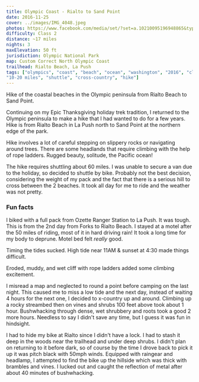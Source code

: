 ```yaml
---
title: Olympic Coast - Rialto to Sand Point
date: 2016-11-25
cover: ../images/IMG_4048.jpeg
photos: https://www.facebook.com/media/set/?set=a.10210095196948865&type=1&l=a3db20248f
difficulty: Class 2
distance: ~17 miles
nights: 3
maxElevation: 50 ft
jurisdiction: Olympic National Park
map: Custom Correct North Olympic Coast
trailhead: Rialto Beach, La Push
tags: ["olympics", "coast", "beach", "ocean", "washington", "2016", "class 2",
"10-20 miles", "shuttle", "cross-country", "hike"]
---
```


Hike of the coastal beaches in the Olympic peninsula from Rialto Beach to Sand
Point.

Continuing on my Epic Thanksgiving holiday trek tradition, I returned to the
Olympic peninsula to make a hike that I had wanted to do for a few years.  Hike
is from Rialto Beach in La Push north to Sand Point at the northern edge of the
park.

Hike involves a lot of careful stepping on slippery rocks or navigating around
trees.  There are some headlands that require climbing with the help of rope
ladders.  Rugged beauty, solitude, the Pacific ocean!

The hike requires shuttling about 60 miles.  I was unable to secure a van due
to the holiday, so decided to shuttle by bike.  Probably not the best
decision, considering the weight of my pack and the fact that there is
a serious hill to cross between the 2 beaches.  It took all day for me to ride
and the weather was not pretty.

### Fun facts

I biked with a full pack from Ozette Ranger Station to La Push. It was tough.
This is from the 2nd day from Forks to Rialto Beach. I stayed at a motel after
the 50 miles of riding, most of it in hard driving rain!  It took a long time
for my body to deprune.  Motel bed felt *really* good.

Timing the tides sucked. High tide near 11AM & sunset at 4:30 made things difficult.

Eroded, muddy, and wet cliff with rope ladders added some climbing excitement.

I misread a map and neglected to round a point before camping on the last
night.  This caused me to miss a low tide and the next day, instead of waiting
4 hours for the next one, I decided to x-country up and around.  Climbing
up a rocky streambed then on vines and shrubs 100 feet above took about 1 hour.  Bushwhacking through
dense, wet shrubbery and roots took a good 2 more hours.  Needless to say
I didn't save any time, but I guess it was fun in hindsight.

I had to hide my bike at Rialto since I didn't have a lock.  I had to stash it
deep in the woods near the trailhead and under deep shrubs.  I didn't plan on
returning to it before dark, so of course by the time I drove back to pick it
up it was pitch black with 50mph winds.  Equipped with raingear and headlamp,
I attempted to find the bike up the hillside which was thick with brambles and
vines.  I lucked out and caught the reflection of metal after about 40 minutes
of bushwhacking.




